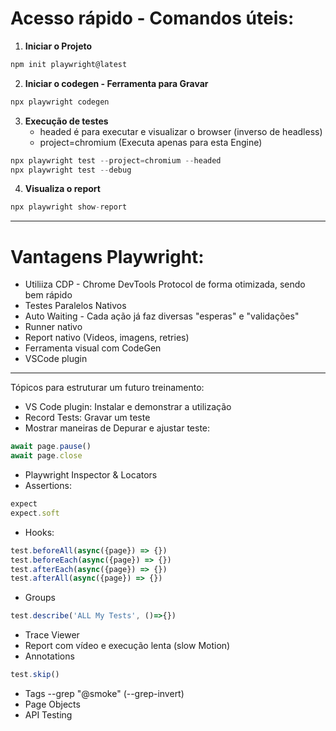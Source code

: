 # Acesso rápido - Comandos úteis:

1. **Iniciar o Projeto**
```Javascript
npm init playwright@latest
```
2. **Iniciar o codegen - Ferramenta para Gravar**
```Javascript
npx playwright codegen
```
3. **Execução de testes**
    - headed é para executar e visualizar o browser (inverso de headless)
    - project=chromium (Executa apenas para esta Engine)
```Javascript
npx playwright test --project=chromium --headed
npx playwright test --debug
```
4. **Visualiza o report**
```Javascript
npx playwright show-report
```
_____________________________________________________________________________________
# Vantagens Playwright:

- Utiliiza CDP - Chrome DevTools Protocol de forma otimizada, sendo bem rápido
- Testes Paralelos Nativos
- Auto Waiting - Cada ação já faz diversas "esperas" e "validações"
- Runner nativo
- Report nativo (Videos, imagens, retries)
- Ferramenta visual com CodeGen
- VSCode plugin
________________________________________________________________________________________________

Tópicos para estruturar um futuro treinamento:

- VS Code plugin: Instalar e demonstrar a utilização
- Record Tests: Gravar um teste
- Mostrar maneiras de Depurar e ajustar teste:
```Javascript
await page.pause()
await page.close
```
- Playwright Inspector & Locators
- Assertions: 
```Javascript
expect
expect.soft
```
- Hooks:
```Javascript
test.beforeAll(async({page}) => {})
test.beforeEach(async({page}) => {})
test.afterEach(async({page}) => {})
test.afterAll(async({page}) => {})
```
- Groups
```Javascript
test.describe('ALL My Tests', ()=>{})
```
- Trace Viewer
- Report com vídeo e execução lenta (slow Motion)
- Annotations 
```Javascript
test.skip()
```
- Tags --grep "@smoke" (--grep-invert)
- Page Objects
- API Testing